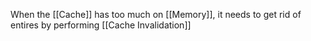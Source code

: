 When the [[Cache]] has too much on [[Memory]], it needs to get rid of entires by performing [[Cache Invalidation]]